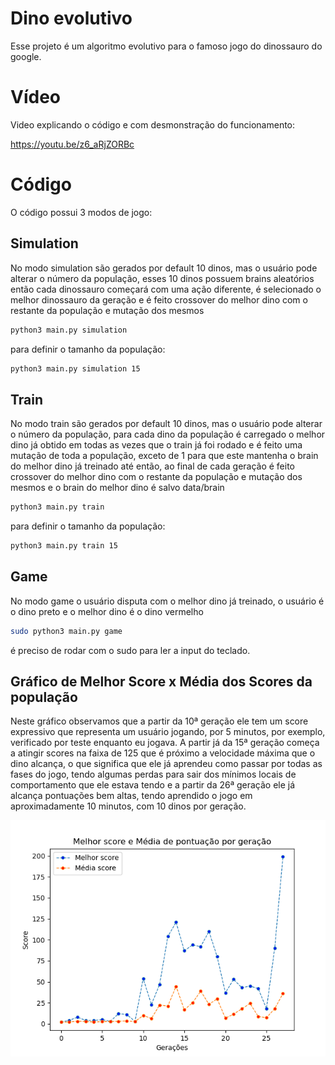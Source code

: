 # Dino evolutivo

Esse projeto é um algoritmo evolutivo para o famoso jogo do dinossauro do google.

# Vídeo

Video explicando o código e com desmonstração do funcionamento:

https://youtu.be/z6_aRjZORBc

# Código

O código possui 3 modos de jogo:

## Simulation

No modo simulation são gerados por default 10 dinos, mas o usuário pode alterar o número da população, esses 10 dinos possuem brains aleatórios então cada dinossauro começará com uma ação diferente, é selecionado o melhor dinossauro da geração e é feito crossover do melhor dino com o restante da população e mutação dos mesmos  

```bash
python3 main.py simulation 
```

para definir o tamanho da população:

```bash
python3 main.py simulation 15
```

## Train

No modo train são gerados por default 10 dinos, mas o usuário pode alterar o número da população, para cada dino da população é carregado o melhor dino já obtido em todas as vezes que o train já foi rodado e é feito uma mutação de toda a população, exceto de 1 para que este mantenha o brain do melhor dino já treinado até então, ao final de cada geração é feito crossover do melhor dino com o restante da população e mutação dos mesmos e o brain do melhor dino é salvo data/brain

```bash
python3 main.py train 
```

para definir o tamanho da população:

```bash
python3 main.py train 15
```

## Game

No modo game o usuário disputa com o melhor dino já treinado, o usuário é o dino preto e o melhor dino é o dino vermelho

```bash
sudo python3 main.py game 
```

é preciso de rodar com o sudo para ler a input do teclado.

## Gráfico de Melhor Score x Média dos Scores da população

Neste gráfico observamos que a partir da 10ª geração ele tem um score expressivo que representa um usuário jogando, por 5 minutos, por exemplo, verificado por teste enquanto eu jogava. A partir já da 15ª geração começa a atingir scores na faixa de 125 que é próximo a velocidade máxima que o dino alcança, o que significa que ele já aprendeu como passar por todas as fases do jogo, tendo algumas perdas para sair dos mínimos locais de comportamento que ele estava tendo e a partir da 26ª geração ele já alcança pontuações bem altas, tendo aprendido o jogo em aproximadamente 10 minutos, com 10 dinos por geração.

![Grafico](./graph.png "Grafico")




